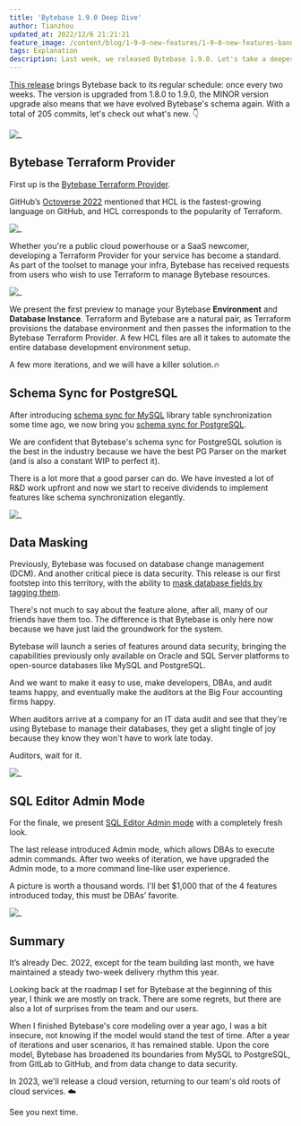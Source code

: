 ```yaml
---
title: 'Bytebase 1.9.0 Deep Dive'
author: Tianzhou
updated_at: 2022/12/6 21:21:21
feature_image: /content/blog/1-9-0-new-features/1-9-0-new-features-banner.webp
tags: Explanation
description: Last week, we released Bytebase 1.9.0. Let's take a deeper look into the new features - Sync Schema for PostgreSQL, SQL Editor Admin Mode, and External Approval via Feishu.
---
```


[This release](/changelog/bytebase-1-9-0) brings Bytebase back to its regular schedule: once every two weeks. The version is upgraded from 1.8.0 to 1.9.0, the MINOR version upgrade also means that we have evolved Bytebase's schema again. With a total of 205 commits, let's check out what's new. 👇

![_](/content/blog/1-9-0-new-features/1-9-0-commits.webp)

## Bytebase Terraform Provider

First up is the [Bytebase Terraform Provider](https://registry.terraform.io/providers/bytebase/bytebase/latest/docs).

GitHub’s [Octoverse 2022](https://octoverse.github.com/) mentioned that HCL is the fastest-growing language on GitHub, and HCL corresponds to the popularity of Terraform.

![_](/content/blog/1-9-0-new-features/octoverse-2022.webp)

Whether you're a public cloud powerhouse or a SaaS newcomer, developing a Terraform Provider for your service has become a standard. As part of the toolset to manage your infra, Bytebase has received requests from users who wish to use Terraform to manage Bytebase resources.

![_](/content/blog/1-9-0-new-features/bytebase-terraform-provider.webp)

We present the first preview to manage your Bytebase **Environment** and **Database Instance**. Terraform and Bytebase are a natural pair, as Terraform provisions the database environment and then passes the information to the Bytebase Terraform Provider. A few HCL files are all it takes to automate the entire database development environment setup.

A few more iterations, and we will have a killer solution.🔥

## Schema Sync for PostgreSQL

After introducing [schema sync for MySQL](/blog/how-schema-sync-work) library table synchronization some time ago, we now bring you [schema sync for PostgreSQL](https://docs.bytebase.com/change-database/synchronize-schema).

We are confident that Bytebase's schema sync for PostgreSQL solution is the best in the industry because we have the best PG Parser on the market (and is also a constant WIP to perfect it).

There is a lot more that a good parser can do. We have invested a lot of R&D work upfront and now we start to receive dividends to implement features like schema synchronization elegantly.

![_](/content/blog/1-9-0-new-features/pg-schema-sync.webp)

## Data Masking

Previously, Bytebase was focused on database change management (DCM). And another critical piece is data security. This release is our first footstep into this territory, with the ability to [mask database fields by tagging them](https://docs.bytebase.com/security/data-masking/overview).

There's not much to say about the feature alone, after all, many of our friends have them too. The difference is that Bytebase is only here now because we have just laid the groundwork for the system.

Bytebase will launch a series of features around data security, bringing the capabilities previously only available on Oracle and SQL Server platforms to open-source databases like MySQL and PostgreSQL.

And we want to make it easy to use, make developers, DBAs, and audit teams happy, and eventually make the auditors at the Big Four accounting firms happy.

When auditors arrive at a company for an IT data audit and see that they're using Bytebase to manage their databases, they get a slight tingle of joy because they know they won't have to work late today.

Auditors, wait for it.

![_](/content/blog/1-9-0-new-features/data-masking.webp)

## SQL Editor Admin Mode

For the finale, we present [SQL Editor Admin mode](https://docs.bytebase.com/sql-editor/admin-mode) with a completely fresh look.

The last release introduced Admin mode, which allows DBAs to execute admin commands. After two weeks of iteration, we have upgraded the Admin mode, to a more command line-like user experience.

A picture is worth a thousand words. I'll bet $1,000 that of the 4 features introduced today, this must be DBAs’ favorite.

![_](/content/blog/1-9-0-new-features/sql-editor-admin-mode.webp)

## Summary

It’s already Dec. 2022, except for the team building last month, we have maintained a steady two-week delivery rhythm this year.

Looking back at the roadmap I set for Bytebase at the beginning of this year, I think we are mostly on track. There are some regrets, but there are also a lot of surprises from the team and our users.

When I finished Bytebase's core modeling over a year ago, I was a bit insecure, not knowing if the model would stand the test of time. After a year of iterations and user scenarios, it has remained stable. Upon the core model, Bytebase has broadened its boundaries from MySQL to PostgreSQL, from GitLab to GitHub, and from data change to data security.

In 2023, we'll release a cloud version, returning to our team's old roots of cloud services. ☁️

See you next time.
